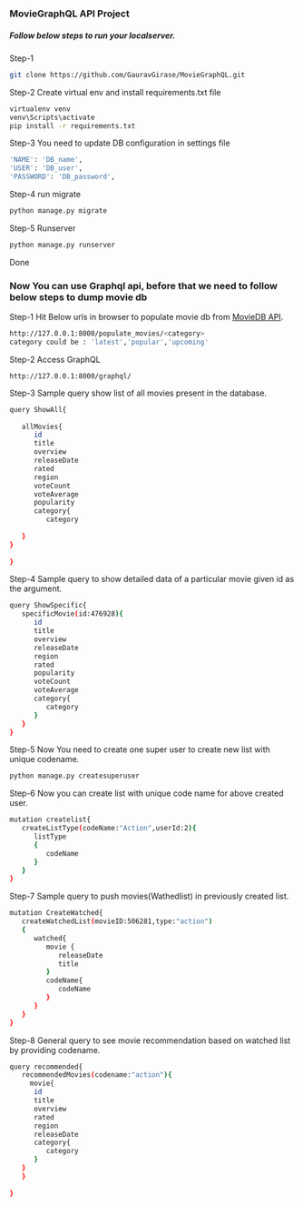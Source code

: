 ### MovieGraphQL API Project
##### Follow below steps to run your localserver.
Step-1
```sh
git clone https://github.com/GauravGirase/MovieGraphQL.git
```
Step-2
Create virtual env and install requirements.txt file
```sh
virtualenv venv
venv\Scripts\activate
pip install -r requirements.txt
```
Step-3
You need to update DB configuration in settings file
```sh
'NAME': 'DB_name',
'USER': 'DB_user',
'PASSWORD': 'DB_password',
```

Step-4
run migrate
```sh
python manage.py migrate
```
Step-5
Runserver
```sh
python manage.py runserver
```
Done

### Now You can use Graphql api, before that we need to follow below steps to dump movie db
Step-1
Hit Below urls in browser to populate movie db from [MovieDB API](https://developers.themoviedb.org/3/getting-started/introduction).
```sh
http://127.0.0.1:8000/populate_movies/<category>
category could be : 'latest','popular','upcoming'
```
Step-2
Access GraphQL
```shell
http://127.0.0.1:8000/graphql/
```
Step-3
Sample query show list of all movies present in the database.
```sh
query ShowAll{
  
   allMovies{
      id
      title
      overview
      releaseDate
      rated
      region
      voteCount
      voteAverage
      popularity
      category{
         category
      
   }    
}
   
}
```
Step-4
Sample query to show detailed data of a particular movie given id as the argument.
```sh
query ShowSpecific{
   specificMovie(id:476928){
      id
      title
      overview
      releaseDate
      region
      rated
      popularity
      voteCount
      voteAverage
      category{
         category
      }
   }
}
```

Step-5
Now You need to create one super user to create new list with unique codename.
```sh
python manage.py createsuperuser
```
Step-6
Now you can create list with unique code name for above created user.
```sh
mutation createlist{
   createListType(codeName:"Action",userId:2){
      listType
      {
         codeName 
      }
   } 
}

```
Step-7
Sample query to push movies(Wathedlist) in previously created list.
```sh
mutation CreateWatched{
   createWatchedList(movieID:506281,type:"action")
   {
      watched{
         movie {
            releaseDate
            title
         }
         codeName{
            codeName
         }
      }   
   }
}
```

Step-8
General query to see movie recommendation based on watched list by providing codename.
```sh
query recommended{
   recommendedMovies(codename:"action"){
     movie{
      id
      title
      overview
      rated
      region
      releaseDate
      category{
         category
      }
   }
   }
   
}


```









